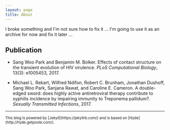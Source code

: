 ```yaml
---
layout: page
title: About
---
```


I broke something and I'm not sure how to fix it ... I'm going to use it as an archive for now and fix it later ...

Publication
----

* Sang Woo Park and Benjamin M. Bolker. Effects of contact structure on the transient evolution of HIV virulence. *PLoS Computational Biology*, 13(3): e1005453, 2017.

* Michael L. Rekart, Wilfred Ndifon, Robert C. Brunham, Jonathan Dushoff, Sang Woo Park, Sanjana Rawat, and Caroline E. Cameron. A double-edged sword: does highly active antiretroviral therapy contribute to syphilis incidence by impairing immunity to Treponema pallidum?. *Sexually Transmitted Infections*, 2017.



-------------

<sub>
This blog is powered by [Jekyll](https://jekyllrb.com/) and is based on [Hyde](http://hyde.getpoole.com/).
</sub>
